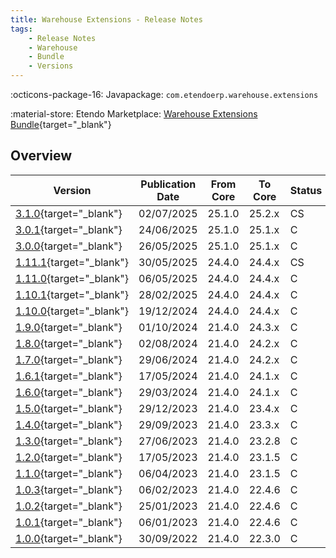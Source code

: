 ```yaml
---
title: Warehouse Extensions - Release Notes
tags:
    - Release Notes
    - Warehouse
    - Bundle
    - Versions
---
```

:octicons-package-16: Javapackage: `com.etendoerp.warehouse.extensions`

:material-store: Etendo Marketplace:  [Warehouse Extensions Bundle](https://marketplace.etendo.cloud/#/product-details?module=EFDA39668E2E4DF2824FFF0A905E6A95){target="_blank"}

## Overview

| Version | Publication Date | From Core | To Core | Status | GitHub |
| --- | --- | --- | --- | --- | :---: |
| [3.1.0](https://github.com/etendosoftware/com.etendoerp.warehouse.extensions/releases/tag/3.1.0){target="_blank"} | 02/07/2025 | 25.1.0 | 25.2.x | CS | :white_check_mark: |
| [3.0.1](https://github.com/etendosoftware/com.etendoerp.warehouse.extensions/releases/tag/3.0.1){target="_blank"} | 24/06/2025 | 25.1.0 | 25.1.x | C | :white_check_mark: |
| [3.0.0](https://github.com/etendosoftware/com.etendoerp.warehouse.extensions/releases/tag/3.0.0){target="_blank"}   | 26/05/2025 | 25.1.0 | 25.1.x | C | :white_check_mark: |
| [1.11.1](https://github.com/etendosoftware/com.etendoerp.warehouse.extensions/releases/tag/1.11.1){target="_blank"} | 30/05/2025 | 24.4.0 | 24.4.x | CS | :white_check_mark: |
| [1.11.0](https://github.com/etendosoftware/com.etendoerp.warehouse.extensions/releases/tag/1.11.0){target="_blank"} | 06/05/2025 | 24.4.0 | 24.4.x | C  | :white_check_mark: |
| [1.10.1](https://github.com/etendosoftware/com.etendoerp.warehouse.extensions/releases/tag/1.10.1){target="_blank"} | 28/02/2025 | 24.4.0 | 24.4.x | C  | :white_check_mark: |
| [1.10.0](https://github.com/etendosoftware/com.etendoerp.warehouse.extensions/releases/tag/1.10.0){target="_blank"} | 19/12/2024 | 24.4.0 | 24.4.x | C  | :white_check_mark: |
| [1.9.0](https://github.com/etendosoftware/com.etendoerp.warehouse.extensions/releases/tag/1.9.0){target="_blank"}   | 01/10/2024 | 21.4.0 | 24.3.x | C  | :white_check_mark: |
| [1.8.0](https://github.com/etendosoftware/com.etendoerp.warehouse.extensions/releases/tag/1.8.0){target="_blank"}   | 02/08/2024 | 21.4.0 | 24.2.x | C  | :white_check_mark: |
| [1.7.0](https://github.com/etendosoftware/com.etendoerp.warehouse.extensions/releases/tag/1.7.0){target="_blank"}   | 29/06/2024 | 21.4.0 | 24.2.x | C  | :white_check_mark: |
| [1.6.1](https://github.com/etendosoftware/com.etendoerp.warehouse.extensions/releases/tag/1.6.1){target="_blank"}   | 17/05/2024 | 21.4.0 | 24.1.x | C  | :white_check_mark: |
| [1.6.0](https://github.com/etendosoftware/com.etendoerp.warehouse.extensions/releases/tag/1.6.0){target="_blank"}   | 29/03/2024 | 21.4.0 | 24.1.x | C  | :white_check_mark: |
| [1.5.0](https://github.com/etendosoftware/com.etendoerp.warehouse.extensions/releases/tag/1.5.0){target="_blank"}   | 29/12/2023 | 21.4.0 | 23.4.x | C  | :white_check_mark: |
| [1.4.0](https://github.com/etendosoftware/com.etendoerp.warehouse.extensions/releases/tag/1.4.0){target="_blank"}   | 29/09/2023 | 21.4.0 | 23.3.x | C  | :white_check_mark: |
| [1.3.0](https://github.com/etendosoftware/com.etendoerp.warehouse.extensions/releases/tag/1.3.0){target="_blank"}   | 27/06/2023 | 21.4.0 | 23.2.8 | C  | :white_check_mark: |
| [1.2.0](https://github.com/etendosoftware/com.etendoerp.warehouse.extensions/releases/tag/1.2.0){target="_blank"}   | 17/05/2023 | 21.4.0 | 23.1.5 | C  | :white_check_mark: |
| [1.1.0](https://github.com/etendosoftware/com.etendoerp.warehouse.extensions/releases/tag/1.1.0){target="_blank"}   | 06/04/2023 | 21.4.0 | 23.1.5 | C  | :white_check_mark: |
| [1.0.3](https://github.com/etendosoftware/com.etendoerp.warehouse.extensions/releases/tag/1.0.3){target="_blank"}   | 06/02/2023 | 21.4.0 | 22.4.6 | C  | :white_check_mark: |
| [1.0.2](https://github.com/etendosoftware/com.etendoerp.warehouse.extensions/releases/tag/1.0.2){target="_blank"}   | 25/01/2023 | 21.4.0 | 22.4.6 | C  | :white_check_mark: |
| [1.0.1](https://github.com/etendosoftware/com.etendoerp.warehouse.extensions/releases/tag/v1.0.1){target="_blank"}  | 06/01/2023 | 21.4.0 | 22.4.6 | C  | :white_check_mark: |
| [1.0.0](https://github.com/etendosoftware/com.etendoerp.warehouse.extensions/releases/tag/1.0.0){target="_blank"}   | 30/09/2022 | 21.4.0 | 22.3.0 | C  | :white_check_mark: |